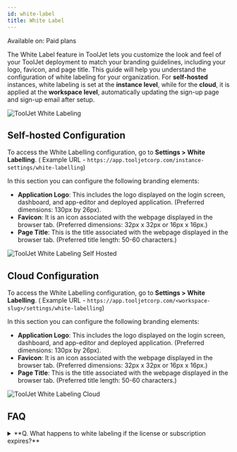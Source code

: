 ```yaml
---
id: white-label
title: White Label
---
```


<div className='badge badge--primary heading-badge'>Available on: Paid plans</div>

The White Label feature in ToolJet lets you customize the look and feel of your ToolJet deployment to match your branding guidelines, including your logo, favicon, and page title. This guide will help you understand the configuration of white labeling for your organization. For **self-hosted** instances, white labeling is set at the **instance level**, while for the **cloud**, it is applied at the **workspace level**, automatically updating the sign-up page and sign-up email after setup.

<img className="screenshot-full" src="/img/enterprise/white-label/whitelabelling.png" alt="ToolJet White Labeling" />

## Self-hosted Configuration

To access the White Labelling configuration, go to **Settings > White Labelling**. ( Example URL - `https://app.tooljetcorp.com/instance-settings/white-labelling`)

In this section you can configure the following branding elements:

-   **Application Logo**: This includes the logo displayed on the login screen, dashboard, and app-editor and deployed application. (Preferred dimensions: 130px by 26px).
-   **Favicon**: It is an icon associated with the webpage displayed in the browser tab. (Preferred dimensions: 32px x 32px or 16px x 16px.)
-   **Page Title**: This is the title associated with the webpage displayed in the browser tab. (Preferred title length: 50-60 characters.)

<img className="screenshot-full" src="/img/enterprise/white-label/self-hosted.png" alt="ToolJet White Labeling Self Hosted" />

## Cloud Configuration

To access the White Labelling configuration, go to **Settings > White Labelling**. ( Example URL - `https://app.tooljetcorp.com/<workspace-slug>/settings/white-labelling`)

In this section you can configure the following branding elements:

-   **Application Logo**: This includes the logo displayed on the login screen, dashboard, and app-editor and deployed application. (Preferred dimensions: 130px by 26px).
-   **Favicon**: It is an icon associated with the webpage displayed in the browser tab. (Preferred dimensions: 32px x 32px or 16px x 16px.)
-   **Page Title**: This is the title associated with the webpage displayed in the browser tab. (Preferred title length: 50-60 characters.)

<img className="screenshot-full" src="/img/enterprise/white-label/cloud.png" alt="ToolJet White Labeling Cloud" />

## FAQ

<details>
    <summary>
         **Q. What happens to white labeling if the license or subscription expires?**
    </summary>
If your license or subscription expires, white labeling will automatically revert to ToolJet's default branding until the license is renewed.

</details>
